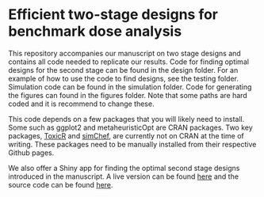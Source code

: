 # Efficient two-stage designs for benchmark dose analysis

This repository accompanies our manuscript on two stage designs and contains all code needed to replicate our results. 
Code for finding optimal designs for the second stage can be found in the design folder.
For an example of how to use the code to find designs, see the testing folder.
Simulation code can be found in the simulation folder.
Code for generating the figures can found in the figures folder.
Note that some paths are hard coded and it is recommend to change these.

This code depends on a few packages that you will likely need to install. 
Some such as ggplot2 and metaheuristicOpt are CRAN packages.
Two key packages, [ToxicR](https://github.com/NIEHS/ToxicR) and [simChef](https://yu-group.github.io/simChef/), are currently not on CRAN at the time of writing.
These packages need to be manually installed from their respective Github pages.

We also offer a Shiny app for finding the optimal second stage designs introduced in the manuscript.
A live version can be found [here]() and the source code can be found [here]().
